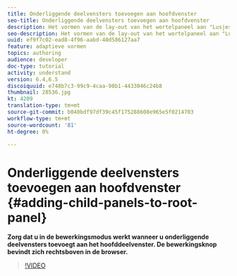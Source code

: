 ```yaml
---
title: Onderliggende deelvensters toevoegen aan hoofdvenster
seo-title: Onderliggende deelvensters toevoegen aan hoofdvenster
description: Het vormen van de lay-out van het wortelpaneel aan "Lusjes op Linker"en voeg kindpanelen aan het wortelpaneel toe.
seo-description: Het vormen van de lay-out van het wortelpaneel aan "Lusjes op Linker"en voeg kindpanelen aan het wortelpaneel toe.
uuid: ef9f7c02-ead8-4f96-aabd-40d586127aa7
feature: adaptieve vormen
topics: authoring
audience: developer
doc-type: tutorial
activity: understand
version: 6.4,6.5
discoiquuid: e748b7c3-99c9-4caa-98b1-4433046c24b8
thumbnail: 28536.jpg
kt: 4209
translation-type: tm+mt
source-git-commit: b040bdf97df39c45f175288608e965e5f0214703
workflow-type: tm+mt
source-wordcount: '81'
ht-degree: 0%

---
```



# Onderliggende deelvensters toevoegen aan hoofdvenster {#adding-child-panels-to-root-panel}

**Zorg dat u in de bewerkingsmodus werkt wanneer u onderliggende deelvensters toevoegt aan het hoofddeelvenster. De bewerkingsknop bevindt zich rechtsboven in de browser.**


>[!VIDEO](https://video.tv.adobe.com/v/28536?quality=9&learn=on)

